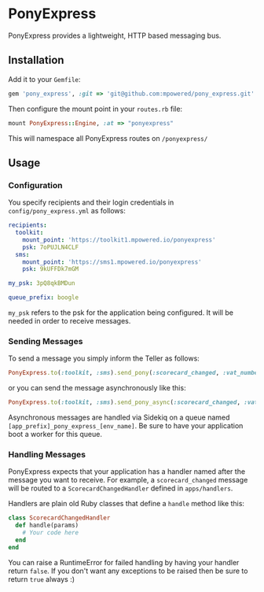 # PonyExpress

PonyExpress provides a lightweight, HTTP based messaging bus.

## Installation

Add it to your `Gemfile`:

```ruby
gem 'pony_express', :git => 'git@github.com:mpowered/pony_express.git'
```

Then configure the mount point in your `routes.rb` file:

```ruby
mount PonyExpress::Engine, :at => "ponyexpress"
```

This will namespace all PonyExpress routes on `/ponyexpress/`


## Usage
### Configuration
You specify recipients and their login credentials in `config/pony_express.yml` as follows:

```yaml
recipients:
  toolkit:
    mount_point: 'https://toolkit1.mpowered.io/ponyexpress'
    psk: 7oPUJLN4CLF
  sms:
    mount_point: 'https://sms1.mpowered.io/ponyexpress'
    psk: 9kUFFDk7mGM

my_psk: 3pQ8qkBMDun

queue_prefix: boogle
```

`my_psk` refers to the psk for the application being configured. It will be needed in order to receive messages.

### Sending Messages
To send a message you simply inform the Teller as follows:

```ruby
PonyExpress.to(:toolkit, :sms).send_pony(:scorecard_changed, :vat_number => 442322342)
```

or you can send the message asynchronously like this:

```ruby
PonyExpress.to(:toolkit, :sms).send_pony_async(:scorecard_changed, :vat_number => 442322342)
```

Asynchronous messages are handled via Sidekiq on a queue named `[app_prefix]_pony_express_[env_name]`. Be sure to have your
application boot a worker for this queue.

### Handling Messages
PonyExpress expects that your application has a handler named after the message you want to receive.
For example, a `scorecard_changed` message will be routed to a `ScorecardChangedHandler` defined in `apps/handlers`.

Handlers are plain old Ruby classes that define a `handle` method like this:

``` ruby
class ScorecardChangedHandler
  def handle(params)
    # Your code here
  end
end
```

You can raise a RuntimeError for failed handling by having your handler return `false`. If you don't want any exceptions to be raised then be sure to return `true` always :)
